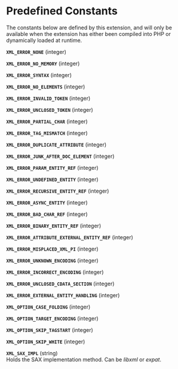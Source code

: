 Predefined Constants
====================

The constants below are defined by this extension, and will only be
available when the extension has either been compiled into PHP or
dynamically loaded at runtime.

**`XML_ERROR_NONE`** (<span class="type">integer</span>)  
<span class="simpara"> </span>

**`XML_ERROR_NO_MEMORY`** (<span class="type">integer</span>)  
<span class="simpara"> </span>

**`XML_ERROR_SYNTAX`** (<span class="type">integer</span>)  
<span class="simpara"> </span>

**`XML_ERROR_NO_ELEMENTS`** (<span class="type">integer</span>)  
<span class="simpara"> </span>

**`XML_ERROR_INVALID_TOKEN`** (<span class="type">integer</span>)  
<span class="simpara"> </span>

**`XML_ERROR_UNCLOSED_TOKEN`** (<span class="type">integer</span>)  
<span class="simpara"> </span>

**`XML_ERROR_PARTIAL_CHAR`** (<span class="type">integer</span>)  
<span class="simpara"> </span>

**`XML_ERROR_TAG_MISMATCH`** (<span class="type">integer</span>)  
<span class="simpara"> </span>

**`XML_ERROR_DUPLICATE_ATTRIBUTE`** (<span class="type">integer</span>)  
<span class="simpara"> </span>

**`XML_ERROR_JUNK_AFTER_DOC_ELEMENT`** (<span class="type">integer</span>)  
<span class="simpara"> </span>

**`XML_ERROR_PARAM_ENTITY_REF`** (<span class="type">integer</span>)  
<span class="simpara"> </span>

**`XML_ERROR_UNDEFINED_ENTITY`** (<span class="type">integer</span>)  
<span class="simpara"> </span>

**`XML_ERROR_RECURSIVE_ENTITY_REF`** (<span class="type">integer</span>)  
<span class="simpara"> </span>

**`XML_ERROR_ASYNC_ENTITY`** (<span class="type">integer</span>)  
<span class="simpara"> </span>

**`XML_ERROR_BAD_CHAR_REF`** (<span class="type">integer</span>)  
<span class="simpara"> </span>

**`XML_ERROR_BINARY_ENTITY_REF`** (<span class="type">integer</span>)  
<span class="simpara"> </span>

**`XML_ERROR_ATTRIBUTE_EXTERNAL_ENTITY_REF`** (<span class="type">integer</span>)  
<span class="simpara"> </span>

**`XML_ERROR_MISPLACED_XML_PI`** (<span class="type">integer</span>)  
<span class="simpara"> </span>

**`XML_ERROR_UNKNOWN_ENCODING`** (<span class="type">integer</span>)  
<span class="simpara"> </span>

**`XML_ERROR_INCORRECT_ENCODING`** (<span class="type">integer</span>)  
<span class="simpara"> </span>

**`XML_ERROR_UNCLOSED_CDATA_SECTION`** (<span class="type">integer</span>)  
<span class="simpara"> </span>

**`XML_ERROR_EXTERNAL_ENTITY_HANDLING`** (<span class="type">integer</span>)  
<span class="simpara"> </span>

**`XML_OPTION_CASE_FOLDING`** (<span class="type">integer</span>)  
<span class="simpara"> </span>

**`XML_OPTION_TARGET_ENCODING`** (<span class="type">integer</span>)  
<span class="simpara"> </span>

**`XML_OPTION_SKIP_TAGSTART`** (<span class="type">integer</span>)  
<span class="simpara"> </span>

**`XML_OPTION_SKIP_WHITE`** (<span class="type">integer</span>)  
<span class="simpara"> </span>

**`XML_SAX_IMPL`** (<span class="type">string</span>)  
<span class="simpara"> Holds the SAX implementation method. Can be
*libxml* or *expat*. </span>
